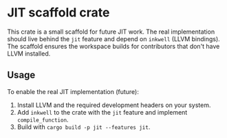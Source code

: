 JIT scaffold crate
===================

This crate is a small scaffold for future JIT work. The real implementation should live
behind the `jit` feature and depend on `inkwell` (LLVM bindings). The scaffold ensures
the workspace builds for contributors that don't have LLVM installed.

Usage
-----

To enable the real JIT implementation (future):

1. Install LLVM and the required development headers on your system.
2. Add `inkwell` to the crate with the `jit` feature and implement `compile_function`.
3. Build with `cargo build -p jit --features jit`.

